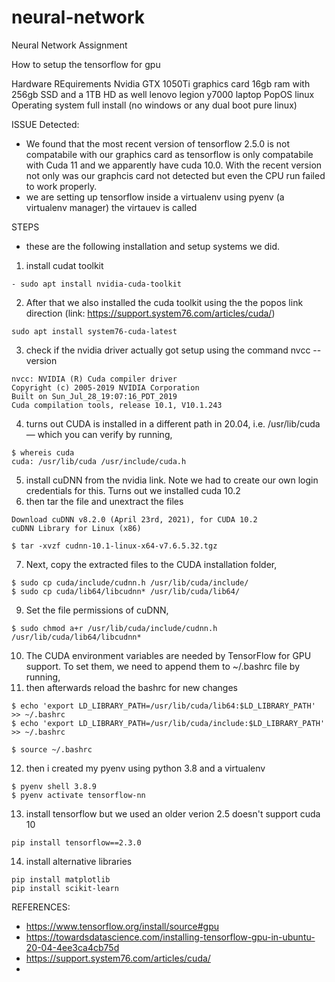 # neural-network
Neural Network Assignment

How to setup the tensorflow for gpu

Hardware REquirements 
Nvidia GTX 1050Ti graphics card
16gb ram with 256gb SSD and a 1TB HD as well
lenovo legion y7000 laptop
PopOS linux Operating system full install (no windows or any dual boot pure linux)

ISSUE Detected: 
- We found that the most recent version of tensorflow 2.5.0 is not compatabile with our graphics card as tensorflow is only compatabile with Cuda 11 and we apparently have cuda 10.0. With the recent version not only was our graphcis card not detected but even the CPU run failed to work properly. 
- we are setting up tensorflow inside a virtualenv using pyenv (a virtualenv manager) the virtauev is called 

STEPS 
- these are the following installation and setup systems we did.

1. install cudat toolkit 
 ```
- sudo apt install nvidia-cuda-toolkit
```
2. After that we also installed the cuda toolkit using the the popos link direction (link: https://support.system76.com/articles/cuda/)
```
sudo apt install system76-cuda-latest
```
3. check if the nvidia driver actually got setup using the command nvcc --version 
```$ nvcc --version
nvcc: NVIDIA (R) Cuda compiler driver
Copyright (c) 2005-2019 NVIDIA Corporation
Built on Sun_Jul_28_19:07:16_PDT_2019
Cuda compilation tools, release 10.1, V10.1.243
```
4. turns out CUDA is installed in a different path in 20.04, i.e. /usr/lib/cuda — which you can verify by running,
```
$ whereis cuda
cuda: /usr/lib/cuda /usr/include/cuda.h
```
5. install cuDNN from the nvidia link. Note we had to create our own login credentials for this. Turns out we installed cuda 10.2
6. then tar the file and unextract the files 
```
Download cuDNN v8.2.0 (April 23rd, 2021), for CUDA 10.2
cuDNN Library for Linux (x86)

$ tar -xvzf cudnn-10.1-linux-x64-v7.6.5.32.tgz
```
7. Next, copy the extracted files to the CUDA installation folder,
```
$ sudo cp cuda/include/cudnn.h /usr/lib/cuda/include/
$ sudo cp cuda/lib64/libcudnn* /usr/lib/cuda/lib64/
```
9. Set the file permissions of cuDNN,
```
$ sudo chmod a+r /usr/lib/cuda/include/cudnn.h /usr/lib/cuda/lib64/libcudnn*
```
10. The CUDA environment variables are needed by TensorFlow for GPU support. To set them, we need to append them to ~/.bashrc file by running,
11. then afterwards reload the bashrc for new changes
```
$ echo 'export LD_LIBRARY_PATH=/usr/lib/cuda/lib64:$LD_LIBRARY_PATH' >> ~/.bashrc
$ echo 'export LD_LIBRARY_PATH=/usr/lib/cuda/include:$LD_LIBRARY_PATH' >> ~/.bashrc

$ source ~/.bashrc
```
12. then i created my pyenv using python 3.8 and a virtualenv 
```
$ pyenv shell 3.8.9
$ pyenv activate tensorflow-nn
```
13. install tensorflow but we used an older verion 2.5 doesn't support cuda 10
```
pip install tensorflow==2.3.0
```
14. install alternative libraries
```
pip install matplotlib
pip install scikit-learn
```




REFERENCES:
- https://www.tensorflow.org/install/source#gpu
- https://towardsdatascience.com/installing-tensorflow-gpu-in-ubuntu-20-04-4ee3ca4cb75d
- https://support.system76.com/articles/cuda/
- 
